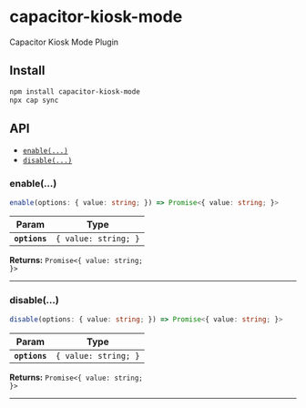 # capacitor-kiosk-mode

Capacitor Kiosk Mode Plugin

## Install

```bash
npm install capacitor-kiosk-mode
npx cap sync
```

## API

<docgen-index>

* [`enable(...)`](#enable)
* [`disable(...)`](#disable)

</docgen-index>

<docgen-api>
<!--Update the source file JSDoc comments and rerun docgen to update the docs below-->

### enable(...)

```typescript
enable(options: { value: string; }) => Promise<{ value: string; }>
```

| Param         | Type                            |
| ------------- | ------------------------------- |
| **`options`** | <code>{ value: string; }</code> |

**Returns:** <code>Promise&lt;{ value: string; }&gt;</code>

--------------------


### disable(...)

```typescript
disable(options: { value: string; }) => Promise<{ value: string; }>
```

| Param         | Type                            |
| ------------- | ------------------------------- |
| **`options`** | <code>{ value: string; }</code> |

**Returns:** <code>Promise&lt;{ value: string; }&gt;</code>

--------------------

</docgen-api>
